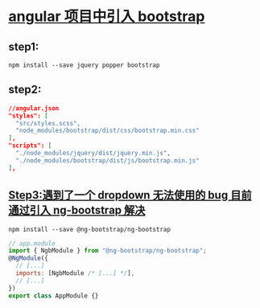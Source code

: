 # [angular 项目中引入 bootstrap](https://codeburst.io/getting-started-with-angular-7-and-bootstrap-4-styling-6011b206080)

## step1:

```
npm install --save jquery popper bootstrap
```

## step2:

```json
//angular.json
"styles": [
  "src/styles.scss",
  "node_modules/bootstrap/dist/css/bootstrap.min.css"
],
"scripts": [
  "./node_modules/jquery/dist/jquery.min.js",
  "./node_modules/bootstrap/dist/js/bootstrap.min.js"
],
```

## [Step3:遇到了一个 dropdown 无法使用的 bug 目前通过引入 ng-bootstrap 解决](https://www.techiediaries.com/angular-bootstrap-ui/)

```shell
npm install --save @ng-bootstrap/ng-bootstrap
```

```javascript
// app.module
import { NgbModule } from "@ng-bootstrap/ng-bootstrap";
@NgModule({
  // [...]
  imports: [NgbModule /* [...] */],
  // [...]
})
export class AppModule {}
```
